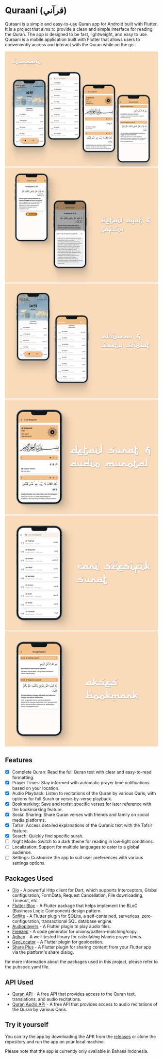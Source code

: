 # Quraani (قرآني)

Quraani is a simple and easy-to-use Quran app for Android built with Flutter. It is a project that aims to provide a clean and simple interface for reading the Quran. The app is designed to be fast, lightweight, and easy to use. Quraani is a mobile application built with Flutter that allows users to conveniently access and interact with the Quran while on the go.

<img src="/shots/Frame 1.png">
<img src="/shots/Frame 2.png">
<img src="/shots/Frame 3.png">
<img src="/shots/Frame 4.png">
<img src="/shots/Frame 5.png">
<img src="/shots/Frame 6.png">

## Features
- [x] Complete Quran: Read the full Quran text with clear and easy-to-read formatting.
- [x] Prayer Times: Stay informed with automatic prayer time notifications based on your location.
- [x] Audio Playback: Listen to recitations of the Quran by various Qaris, with options for full Surah or verse-by-verse playback.
- [x] Bookmarking: Save and revisit specific verses for later reference with the bookmarking feature.
- [x] Social Sharing: Share Quran verses with friends and family on social media platforms.
- [x] Tafsir: Access detailed explanations of the Quranic text with the Tafsir feature.
- [x] Search: Quickly find specific surah.
- [ ] Night Mode: Switch to a dark theme for reading in low-light conditions.
- [ ] Localization: Support for multiple languages to cater to a global audience. 
- [ ] Settings: Customize the app to suit user preferences with various settings options.

## Packages Used
- [Dio](https://pub.dev/packages/dio) - A powerful Http client for Dart, which supports Interceptors, Global configuration, FormData, Request Cancellation, File downloading, Timeout, etc.
- [Flutter Bloc](https://pub.dev/packages/flutter_bloc) - A Flutter package that helps implement the BLoC (Business Logic Component) design pattern.
- [Sqflite](https://pub.dev/packages/sqflite) - A Flutter plugin for SQLite, a self-contained, serverless, zero-configuration, transactional SQL database engine.
- [Audioplayers](https://pub.dev/packages/audioplayers) - A Flutter plugin to play audio files.
- [Freezed](https://pub.dev/packages/freezed) - A code generator for unions/pattern-matching/copy.
- [Adhan](https://pub.dev/packages/adhan) - A well-tested library for calculating Islamic prayer times.
- [GeoLocator](https://pub.dev/packages/geolocator) - A Flutter plugin for geolocation.
- [Share Plus](https://pub.dev/packages/share_plus) - A Flutter plugin for sharing content from your Flutter app via the platform's share dialog.

for more information about the packages used in this project, please refer to the pubspec.yaml file.

## API Used
- [Quran API](https://api.quran.gading.dev/) - A free API that provides access to the Quran text, translations, and audio recitations.
- [Quran Audio API](https://api.quran.com/api/v4/) - A free API that provides access to audio recitations of the Quran by various Qaris.



## Try it yourself
You can try the app by downloading the APK from the [releases](https://github.com/anugrahsputra/qurani-app/releases/tag/v0.0-pre-alpha.1)
or clone the repository and run the app on your local machine.

Please note that the app is currently only available in Bahasa Indonesia.